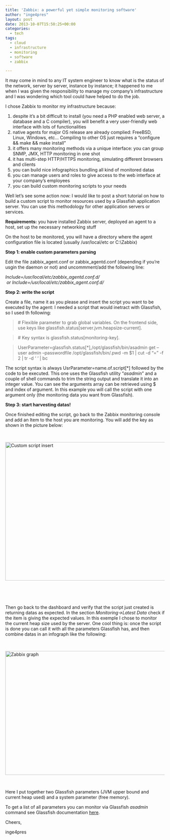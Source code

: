 ```yaml
---
title: 'Zabbix: a powerful yet simple monitoring software'
author: "inge4pres"
layout: post
date: 2013-10-07T15:50:25+00:00
categories:
  - tech
tags:
  - cloud
  - infrastructure
  - monitoring
  - software
  - zabbix

---
```

It may come in mind to any IT system engineer to know what is the status of the network, server by server, instance by instance; it happened to me when I was given the responsibility to manage my company&#8217;s infrastructure and I was wondering which tool could have helped to do the job.

I chose Zabbix to monitor my infrastructure because:

  1. despite it&#8217;s a bit difficult to install (you need a PHP enabled web server, a database and a C compiler), you will benefit a very user-friendly web interface with lots of functionalities
  2. native agents for major OS release are already complied: FreeBSD, Linux, Windows, etc&#8230; Compiling to other OS just requires a &#8220;configure && make && make install&#8221;
  3. it offers many monitoring methods via a unique interface: you can group SNMP, JMX, HTTP monitoring in one shot
  4. it has multi-step HTTP/HTTPS monitoring, simulating different browsers and clients
  5. you can build nice infographics bundling all kind of monitored datas
  6. you can manage users and roles to give access to the web interface at your company&#8217;s employees
  7. you can build custom monitoring scripts to your needs

Well let&#8217;s see some action now: I would like to post a short tutorial on how to build a custom script to monitor resources used by a Glassfish application server. You can use this methodology for other application servers or services.

**Requirements:** you have installed Zabbix server, deployed an agent to a host, set up the necessary networking stuff

On the host to be monitored, you will have a directory where the agent configuration file is located (usually /usr/local/etc or C:\Zabbix)

**Step 1: enable custom parameters **parsing****

Edit the file zabbix\_agent.conf or zabbix\_agentd.conf (depending if you&#8217;re usgin the daemon or not) and uncommment/add the following line:

_Include=/usr/local/etc/zabbix_agentd.conf.d/  _or_ _Include=/usr/local/etc/zabbix_agent.conf.d/__

**Step 2: write the script**

Create a file, name it as you please and insert the script you want to be executed by the agent: I needed a script that would inetract with Glassfish, so I used th following:

> \# Flexible parameter to grab global variables. On the frontend side, use keys like glassfish.status[server.jvm.heapsize-current].
  
> \# Key syntax is glassfish.status[monitoring-key].
  
> UserParameter=glassfish.status[*],/opt/glassfish/bin/asadmin get &#8211;user admin &#8211;passwordfile /opt/glassfish/bin/.pwd -m $1 | cut -d &#8220;=&#8221; -f 2 | tr -d &#8216; &#8216; | bc

The script syntax is always UsrParameter=name.of.script[*] followed by the code to be executed. This one uses the Glassfish utility &#8220;_asadmin_&#8221; and a couple of shell commands to trim the string output and translate it into an integer value. You can see the arguments array can be retrieved using $ and index of argument. In this example you will call the script with one argument only (the monitoring data you want from Glassfish).

**Step 3: start harvesting datas!**

Once finished editing the script, go back to the Zabbix monitoring console and add an Item to the host you are monitoring. You will add the key as shown in the picture below:

&nbsp;

[<img class="aligncenter wp-image-189 size-full" title="zabbix_custom_script" src="http://inge.4pr.es/blog/wp-content/uploads/2013/10/zabbix_custom_script1.png" alt="Custom script insert" width="663" height="438" />][1]

&nbsp;

&nbsp;

Then go back to the dashboard and verify that the script just created is returning datas as expected. In the section _Monitoring->Latest Data_ check if the item is giving the expected values. In this exemple I chose to monitor the current heap size used by the server. One cool thing is: once the script is done you can call it with all the parameters Glassfish has, and then combine datas in an infograph like the following:

&nbsp;

[<img class="aligncenter wp-image-190 size-full" title="zabbix_graphs" src="http://inge.4pr.es/blog/wp-content/uploads/2013/10/zabbix_graphs1.png" alt="Zabbix graph" width="536" height="392" />][2]

&nbsp;

Here I put together two Glassfish parameters (JVM upper bound and current heap used) and a system parameter (free memory).

To get a list of all parameters you can monitor via Glassfish _asadmin_ command see Glassfish documentation <a title="Glassfish documentation" href="https://glassfish.java.net/documentation.html" target="_blank">here</a>.

Cheers,

inge4pres

&nbsp;

 [1]: https://inge.4pr.es/blog/wp-content/uploads/2013/10/zabbix_custom_script1.png
 [2]: https://inge.4pr.es/blog/wp-content/uploads/2013/10/zabbix_graphs1.png
